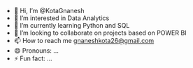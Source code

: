 - 👋 Hi, I’m @KotaGnanesh
- 👀 I’m interested in Data Analytics
- 🌱 I’m currently learning Python and SQL
- 💞️ I’m looking to collaborate on projects based on POWER BI
- 📫 How to reach me gnaneshkota26@gmail.com
- 😄 Pronouns: ...
- ⚡ Fun fact: ...

<!---
KotaGnanesh/KotaGnanesh is a ✨ special ✨ repository because its `README.md` (this file) appears on your GitHub profile.
You can click the Preview link to take a look at your changes.
--->
